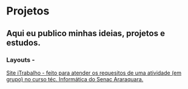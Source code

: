 # Projetos
## Aqui eu publico minhas ideias, projetos e estudos.

### Layouts -
[Site iTrabalho - feito para atender os requesitos de uma atividade (em grupo) no curso téc. Informática do Senac Araraquara.](https://devnicius.github.io/iTrabalho/)

